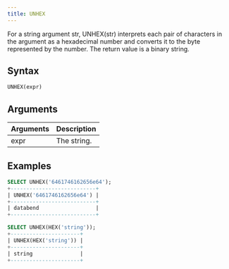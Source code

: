 ```yaml
---
title: UNHEX
---
```


For a string argument str, UNHEX(str) interprets each pair of characters in the argument as a hexadecimal number and converts it to the byte represented by the number. The return value is a binary string.

## Syntax

```sql
UNHEX(expr)
```

## Arguments

| Arguments | Description |
| --------- | ----------- |
| expr      | The string. |

## Examples

```sql
SELECT UNHEX('6461746162656e64');
+---------------------------+
| UNHEX('6461746162656e64') |
+---------------------------+
| databend                  |
+---------------------------+

SELECT UNHEX(HEX('string'));
+----------------------+
| UNHEX(HEX('string')) |
+----------------------+
| string               |
+----------------------+
```
